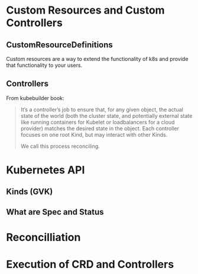# Custom Resources and Custom Controllers
## CustomResourceDefinitions
Custom resources are a way to extend the functionality of k8s and provide that functionality to your users.
## Controllers
From kubebuilder book:
> It’s a controller’s job to ensure that, for any given object, the actual state of the world (both the cluster state, and potentially external state like running containers for Kubelet or loadbalancers for a cloud provider) matches the desired state in the object. Each controller focuses on one root Kind, but may interact with other Kinds.
> 
> We call this process reconciling.



# Kubernetes API
## Kinds (GVK)
## What are Spec and Status
# Reconcilliation
# Execution of CRD and Controllers
